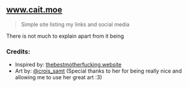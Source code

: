 ## www.cait.moe

> Simple site listing my links and social media

There is not much to explain apart from it being 

### Credits:

- Inspired by: [thebestmotherfucking.website](https://thebestmotherfucking.website/)
- Art by: [@crois_samt](https://www.instagram.com/crois_samt/) (Special thanks to her for being really nice and allowing me to use her great art :3)